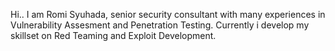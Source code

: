Hi.. I am Romi Syuhada, senior security consultant with many experiences in Vulnerability Assesment and Penetration Testing.
Currently i develop my skillset on Red Teaming and Exploit Development.
